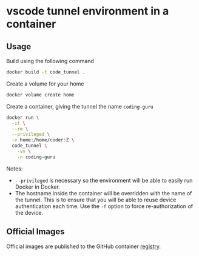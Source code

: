 # vscode tunnel environment in a container

## Usage

Build using the following command

```bash
docker build -t code_tunnel .
```

Create a volume for your home

```bash
docker volume create home
```

Create a container, giving the tunnel the name `coding-guru`

```bash
docker run \
  -it \
  --rm \
  --privileged \
  -v home:/home/coder:Z \
  code_tunnel \
    -vv \
    -n coding-guru
```

Notes:

+ `--privileged` is necessary so the environment will be able to easily run
  Docker in Docker.
+ The hostname inside the container will be overridden with the name of the
  tunnel. This is to ensure that you will be able to reuse device authentication
  each time. Use the `-f` option to force re-authorization of the device.

## Official Images

Official images are published to the GitHub container [registry].

  [registry]: https://github.com/efrecon/devenv-code-tunnel/pkgs/container/devenv-code-tunnel-alpine
